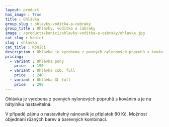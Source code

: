 ```yaml
---
layout: product
has_image : True
title : Ohlávka
group_slug : ohlavky-voditka-a-cabraky
group_title : Ohlávky, vodítka a čabraky
image : /products/konici/ohlavky-voditka-a-cabraky/ohlavka.jpg
cat_slug : konici
slug : ohlavka
cat_title : Koníci
description : Ohlávka je vyrobena z pevných nylonových popruhů s kováním a je na nátylníku nastavitelná.
pricing:
  - variant : Ohlávka pony
    price   : 190
  - variant : Ohlávka cob, full
    price   : 240
  - variant : Ohlávka XL full
    price   : 290
---
```


Ohlávka je vyrobena z pevných nylonových popruhů s kováním a je na nátylníku nastavitelná.

V případě zájmu o nastavitelný nánosník je příplatek 80&nbsp;Kč.
Možnost objednání různých barev a barevných kombinací.

